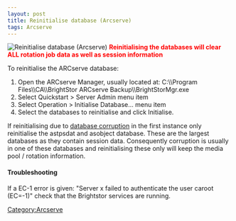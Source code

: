 ```yaml
---
layout: post 
title: Reinitialise database (Arcserve)
tags: Arcserve
---
```


![Reinitialise database
(Arcserve)](Reinit_Arcserve.GIF "fig:Reinitialise database (Arcserve)")
**<font color="red">Reinitialising the databases will clear ALL rotation
job data as well as session information</font>**

To reinitialise the ARCserve database:

1.  Open the ARCserve Manager, usually located at: C:\\\\Program
    Files\\\\CA\\\\BrightStor ARCserve Backup\\\\BrightStorMgr.exe
2.  Select Quickstart \> Server Admin menu item
3.  Select Operation \> Initialise Database\... menu item
4.  Select the databases to reinitialise and click Initialise.

If reinitialising due to [database
corruption](Database_Corruption_(Arcserve) "wikilink") in the first
instance only reinitialise the astpsdat and asobject database. These are
the largest databases as they contain session data. Consequently
corruption is usually in one of these databases and reinitialising these
only will keep the media pool / rotation information.

#### Troubleshooting

If a EC-1 error is given: \"Server x failed to authenticate the user
caroot (EC=-1)\" check that the Brightstor services are running.

[Category:Arcserve](Category:Arcserve "wikilink")
